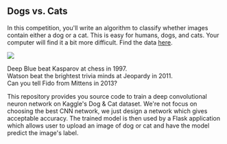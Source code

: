 
## Dogs vs. Cats
In this competition, you'll write an algorithm to classify whether images contain either a dog or a cat.  This is easy for humans, dogs, and cats. Your computer will find it a bit more difficult. Find the data [here](https://www.kaggle.com/c/dogs-vs-cats/data). 


![](https://storage.googleapis.com/kaggle-competitions/kaggle/3362/media/woof_meow.jpg)

Deep Blue beat Kasparov at chess in 1997.  
Watson beat the brightest trivia minds at Jeopardy in 2011.  
Can you tell Fido from Mittens in 2013?  


This repository provides you source code to train a deep convolutional neuron network on Kaggle's Dog & Cat dataset. We're not focus on choosing the best CNN network, we just design a network which gives acceptable accuracy. The trained model is then used by a Flask application which allows user to upload an image of dog or cat and have the model predict the image's label.
